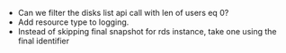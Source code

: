 - Can we filter the disks list api call with len of users eq 0?
- Add resource type to logging.
- Instead of skipping final snapshot for rds instance, take one using the final identifier
